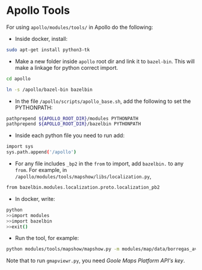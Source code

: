 # Apollo Tools

For using `apollo/modules/tools/` in Apollo do the following:

* Inside docker, install: 

```bash
sudo apt-get install python3-tk
```

* Make a new folder inside `apollo` root dir and link it to `bazel-bin`. This will make a linkage for python correct import.

```bash
cd apollo

ln -s /apollo/bazel-bin bazelbin
``` 

* In the file `/apollo/scripts/apollo_base.sh`, add the following to set the PYTHONPATH:

```bash
pathprepend ${APOLLO_ROOT_DIR}/modules PYTHONPATH
pathprepend ${APOLLO_ROOT_DIR}/bazelbin PYTHONPATH
```

* Inside each python file you need to run add:

```bash
import sys
sys.path.append('/apollo')
```

* For any file includes `_bp2` in the `from` to import, add `bazelbin.` to any `from`. For example, in `/apollo/modules/tools/mapshow/libs/localization.py`, 

```bash
from bazelbin.modules.localization.proto.localization_pb2
```

* In docker, write:

```bash
python
>>import modules
>>import bazelbin
>>exit()
```
* Run the tool, for example:

```bash
python modules/tools/mapshow/mapshow.py -m modules/map/data/borregas_ave/base_map.bin
```


Note that to run `gmapviewr.py`, you need _Goole Maps Platform API's key_.   

